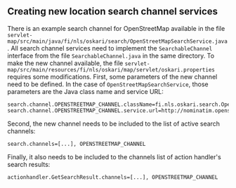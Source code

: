## Creating new location search channel services

There is an example search channel for OpenStreetMap available in the file `servlet-map/src/main/java/fi/nls/oskari/search/OpenStreetMapSearchService.java`. All search channel services need to implement the `SearchableChannel` interface from the file `SearchableChannel.java` in the same directory. To make the new channel available, the file `servlet-map/src/main/resources/fi/nls/oskari/map/servlet/oskari.properties` requires some modifications. First, some parameters of the new channel need to be defined. In the case of `OpenStreetMapSearchService`, those parameters are the Java class name and service URL:

    search.channel.OPENSTREETMAP_CHANNEL.className=fi.nls.oskari.search.OpenStreetMapSearchChannel
    search.channel.OPENSTREETMAP_CHANNEL.service.url=http://nominatim.openstreetmap.org/search

Second, the new channel needs to be included to the list of active search channels:

    search.channels=[...], OPENSTREETMAP_CHANNEL

Finally, it also needs to be included to the channels list of action handler's search results:

    actionhandler.GetSearchResult.channels=[...], OPENSTREETMAP_CHANNEL
